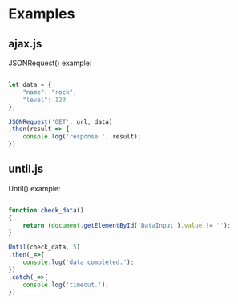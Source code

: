 # Examples

## ajax.js

JSONRequest() example:

```javascript

let data = {
    "name": "rock",
    "level": 123
};

JSONRequest('GET', url, data)
.then(result => {
    console.log('response ', result);
})

```

## until.js

Until() example:

```javascript

function check_data()
{
    return (document.getElementById('DataInput').value != '');
}

Until(check_data, 5)
.then(_=>{
    console.log('data completed.');
})
.catch(_=>{
    console.log('timeout.');
})

```
